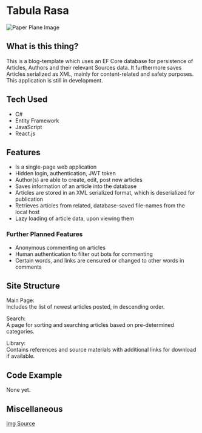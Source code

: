 # Tabula Rasa

![Paper Plane Image](https://i.imgur.com/ykieeb4.png)

## What is this thing?

This is a blog-template which uses an EF Core database for persistence of Articles, Authors and their relevant Sources data. It furthermore saves Articles serialized as XML, mainly for content-related and safety purposes. This application is still in development.

## Tech Used

- C#
- Entity Framework
- JavaScript
- React.js

## Features

- Is a single-page web application
- Hidden login, authentication, JWT token
- Author(s) are able to create, edit, post new articles
- Saves information of an article into the database
- Articles are stored in an XML serialized format, which is deserialized for publication
- Retrieves articles from related, database-saved file-names from the local host
- Lazy loading of article data, upon viewing them

### Further Planned Features

- Anonymous commenting on articles
- Human authentication to filter out bots for commenting
- Certain words, and links are censured or changed to other words in comments

## Site Structure

Main Page:<br>
  Includes the list of newest articles posted, in descending order.
  
Search:<br>
  A page for sorting and searching articles based on pre-determined categories.

Library:<br>
  Contains references and source materials with additional links for download if available.
  
## Code Example

None yet.

## Miscellaneous

[Img Source](https://wallhaven.cc/w/ne533o)
